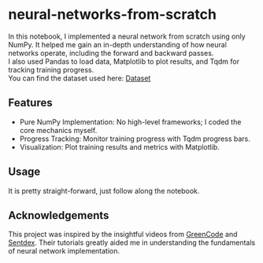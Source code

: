 # neural-networks-from-scratch
In this notebook, I implemented a neural network from scratch using only NumPy. It helped me gain an in-depth understanding of how neural networks operate, including the forward and backward passes.<br>I also used Pandas to load data, Matplotlib to plot results, and Tqdm for tracking training progress.<br>You can find the dataset used here: [Dataset](https://www.kaggle.com/datasets/oddrationale/mnist-in-csv)

## Features
 - Pure NumPy Implementation: No high-level frameworks; I coded the core mechanics myself.
 - Progress Tracking: Monitor training progress with Tqdm progress bars.
 - Visualization: Plot training results and metrics with Matplotlib.

## Usage
It is pretty straight-forward, just follow along the notebook. 
## Acknowledgements
This project was inspired by the insightful videos from [GreenCode](https://www.youtube.com/watch?v=cAkMcPfY_Ns&t=38s) and [Sentdex](https://www.youtube.com/playlist?list=PLQVvvaa0QuDcjD5BAw2DxE6OF2tius3V3). Their tutorials greatly aided me in understanding the fundamentals of neural network implementation.